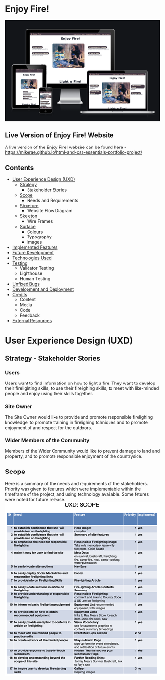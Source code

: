# Enjoy Fire!
![Responsive screenshot](/assets/images/amiresponsive.png)

## Live Version of Enjoy Fire! Website
A live version of the Enjoy Fire! websire can be found here - https://mikerae.github.io/html-and-css-essentials-portfolio-project/

## Contents
+ [User Experience Design (UXD)](#uxd "User Experience Design (UXD)")
	+ [Strategy](#strategy "Strategy")
        + Stakeholder Stories
	+ [Scope](#scope "Scope")
        + Needs and Requirements
	+ [Structure](#structure "Structure")
        + Website Flow Diagram
	+ [Skeleton](#skeleton "Skeleton")
        + Wire Frames
	+ [Surface](#surface "Surface")
        + Colours
		+ Typography
		+ Images
+ [Implemented Features](#implemented-features "Implemented Features")
+ [Future Development](#future-development "Future Development")
+ [Technologies Used](#technologies-used "Technologies Used")
+ [Testing](#testing "Testing")
    + Validator Testing
    + Lighthouse
    + Human Testing
+ [Unfixed Bugs](#unfixed-bugs "Unfixed Bugs")
+ [Development and Deployment](#development-and-deployment "Development and Deployment")
+ [Credits](#credits "Credits")
	- Content
	- Media
	- Code
	- Feedback
+ [External Resources](#external-resources "External Resources")

# User Experience Design (UXD)

## Strategy - Stakeholder Stories

### Users
Users want to find information on how to light a fire.
They want to develop their firelighting skills, to use their firelighing skills, to meet with like-minded people and enjoy using their skills together.
### Site Owner
The Site Owner would like to provide and promote responsible firelighing knowledge, to promote training in firelighing tchniques and to promote enjoyment of and respect for the outdoors.

### Wider Members of the Community
Members of the Wider Community would like to prevent damage to land and property, and to promote responsible enjoyment of the countryside.

## Scope
Here is a summary of the needs and requirements of the stakeholders. Priority was given to features which were implementable within the timeframe of the project, and using technology available. Some fetures were noted for future release.
![UXD Scope](/assets/images/uxd-scope.png)

## 


